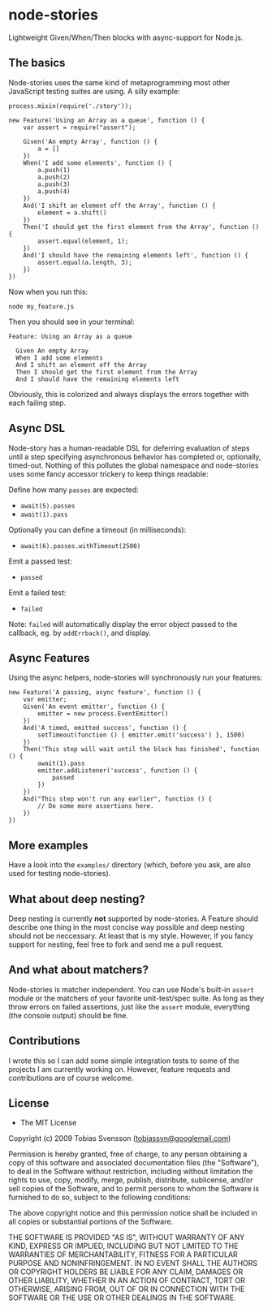 node-stories
============

Lightweight Given/When/Then blocks with async-support for Node.js.

The basics
----------

Node-stories uses the same kind of metaprogramming most other JavaScript
testing suites are using. A silly example:

    process.mixin(require('./story'));

    new Feature('Using an Array as a queue', function () {
        var assert = require("assert");

        Given('An empty Array', function () {
            a = []
        })
        When('I add some elements', function () {
            a.push(1)
            a.push(2)
            a.push(3)
            a.push(4)
        })
        And('I shift an element off the Array', function () {
            element = a.shift()
        })
        Then('I should get the first element from the Array', function () {
            assert.equal(element, 1);
        })
        And('I should have the remaining elements left', function () {
            assert.equal(a.length, 3);
        })
    })

Now when you run this:

    node my_feature.js

Then you should see in your terminal:

    Feature: Using an Array as a queue

      Given An empty Array
      When I add some elements
      And I shift an element off the Array
      Then I should get the first element from the Array
      And I should have the remaining elements left

Obviously, this is colorized and always displays the errors together with each
failing step.

Async DSL
---------

Node-story has a human-readable DSL for deferring evaluation of steps
until a step specifying asynchronous behavior has completed or,
optionally, timed-out. Nothing of this pollutes the global namespace and
node-stories uses some fancy accessor trickery to keep things readable:

Define how many `passes` are expected:
* `await(5).passes`
* `await(1).pass`

Optionally you can define a timeout (in milliseconds):
* `await(6).passes.withTimeout(2500)`

Emit a passed test:
* `passed`

Emit a failed test:
* `failed`

Note: `failed` will automatically display the error object passed to the
callback, eg. by `addErrback()`, and display.

Async Features
--------------

Using the async helpers, node-stories will synchronously run your features:

    new Feature('A passing, async feature', function () {
        var emitter;
        Given('An event emitter', function () {
            emitter = new process.EventEmitter()
        })
        And('A timed, emitted success', function () {
            setTimeout(function () { emitter.emit('success') }, 1500)
        })
        Then('This step will wait until the block has finished', function () {
            await(1).pass
            emitter.addListener('success', function () {
                passed
            })
        })
        And("This step won't run any earlier", function () {
            // Do some more assertions here.
        })
    })

More examples
-------------

Have a look into the `examples/` directory (which, before you ask, are also used for
testing node-stories).

What about deep nesting?
------------------------

Deep nesting is currently __not__ supported by node-stories. A Feature should
describe one thing in the most concise way possible and deep nesting should not
be neccessary. At least that is my style. However, if you fancy support for
nesting, feel free to fork and send me a pull request.

And what about matchers?
------------------------

Node-stories is matcher independent. You can use Node's built-in `assert`
module or the matchers of your favorite unit-test/spec suite. As long as they
throw errors on failed assertions, just like the `assert` module, everything
(the console output) should be fine.

Contributions
-------------

I wrote this so I can add some simple integration tests to some of the projects
I am currently working on. However, feature requests and contributions are of
course welcome.

License
-------

* The MIT License

Copyright (c) 2009 Tobias Svensson (tobiassvn@googlemail.com)

Permission is hereby granted, free of charge, to any person obtaining a copy
of this software and associated documentation files (the "Software"), to deal
in the Software without restriction, including without limitation the rights
to use, copy, modify, merge, publish, distribute, sublicense, and/or sell
copies of the Software, and to permit persons to whom the Software is
furnished to do so, subject to the following conditions:

The above copyright notice and this permission notice shall be included in
all copies or substantial portions of the Software.

THE SOFTWARE IS PROVIDED "AS IS", WITHOUT WARRANTY OF ANY KIND, EXPRESS OR
IMPLIED, INCLUDING BUT NOT LIMITED TO THE WARRANTIES OF MERCHANTABILITY,
FITNESS FOR A PARTICULAR PURPOSE AND NONINFRINGEMENT. IN NO EVENT SHALL THE
AUTHORS OR COPYRIGHT HOLDERS BE LIABLE FOR ANY CLAIM, DAMAGES OR OTHER
LIABILITY, WHETHER IN AN ACTION OF CONTRACT, TORT OR OTHERWISE, ARISING FROM,
OUT OF OR IN CONNECTION WITH THE SOFTWARE OR THE USE OR OTHER DEALINGS IN
THE SOFTWARE.


